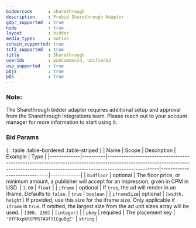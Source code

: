 ```yaml
---
biddercode      : sharethrough
description     : Prebid Sharethrough Adaptor
gdpr_supported  : true
hide            : true
layout          : bidder
media_types     : native
schain_supported: true
tcf2_supported  : true
title           : Sharethrough
userIds         : pubCommonId, unifiedId
usp_supported   : true
pbjs            : true
pbs             : true
---
```


### Note:
The Sharethrough bidder adapter requires additional setup and approval from the Sharethrough Integrations team. Please reach out to your account manager for more information to start using it.

### Bid Params

{: .table .table-bordered .table-striped }
| Name        | Scope    | Description                                                                                                                                                                      | Example                      | Type        |
|-------------|----------|----------------------------------------------------------------------------------------------------------------------------------------------------------------------------------|------------------------------|-------------|
| `bidfloor`  | optional | The floor price, or minimum amount, a publisher will accept for an impression, given in CPM in USD.                                                                              | `1.00`                       | `float`     |
| `iframe`    | optional | If `true`, the ad will render in an iframe. Defaults to `false`.                                                                                                                 | `true`                       | `boolean`   |
| `iframeSize`| optional | `[width, height]` If provided, use this size for the iframe size. Only applicable if `iframe` is `true`. If omitted, the largest size from the ad unit sizes array will be used. | `[300, 250]`                 | `[integer]` |
| `pkey`      | required | The placement key                                                                                                                                                                | `'DfFKxpkRGPMS7A9f71CquBgZ'` | `string`    |
